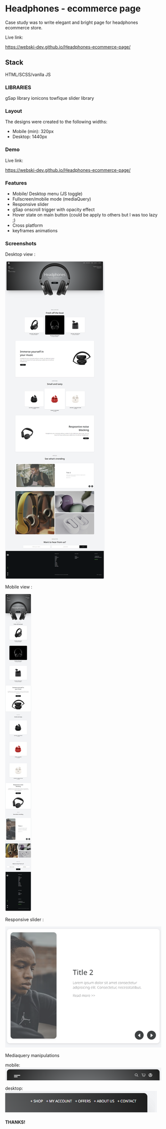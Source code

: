 # Headphones - ecommerce page 

Case study was to write elegant and bright page for headphones ecommerce store.

Live link:

https://webski-dev.github.io/Headphones-ecommerce-page/

## Stack 

HTML/SCSS/vanlla JS

### LIBRARIES

gSap library
ionicons
towfique slider library

### Layout

The designs were created to the following widths:

- Mobile (min): 320px
- Desktop: 1440px


### Demo

Live link:

https://webski-dev.github.io/Headphones-ecommerce-page/





### Features

- Mobile/ Desktop menu (JS toggle)
- Fullscreen/mobile mode (mediaQuery)
- Responsive slider
- gSap onscroll trigger with opacity effect
- Hover state on main button (could be apply to others but I was too lazy ;) 
- Cross platform
- keyframes animations



### Screenshots

Desktop view :

![Screenshot](desktop-screen.png)

Mobile view :

![Screenshot](mobile-screen.png)

Responsive slider :

![Screenshot](slider.png)

Mediaquery manipulations

mobile:
![Screenshot](mobile-menu.png)

desktop:
![Screenshot](desktop-menu.png)


#### THANKS!
